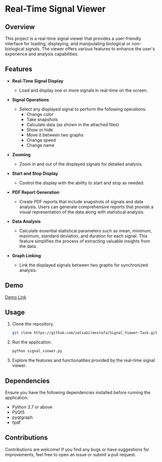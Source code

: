 # Real-Time Signal Viewer

## Overview
This project is a real-time signal viewer that provides a user-friendly interface for loading, displaying, and manipulating biological or non-biological signals. The viewer offers various features to enhance the user's experience and analysis capabilities.

## Features
- **Real-Time Signal Display**
  - Load and display one or more signals in real-time on the screen.

- **Signal Operations**
  - Select any displayed signal to perform the following operations:
    - Change color
    - Take snapshots
    - Calculate data (as shown in the attached files)
    - Show or hide
    - Move it between two graphs
    - Change speed
    - Change name

- **Zooming**
  - Zoom in and out of the displayed signals for detailed analysis.

- **Start and Stop Display**
  - Control the display with the ability to start and stop as needed.

- **PDF Report Generation**
  - Create PDF reports that include snapshots of signals and data analysis. Users can generate comprehensive reports that provide a visual representation of the data along with statistical analysis.

- **Data Analysis**
  - Calculate essential statistical parameters such as mean, minimum, maximum, standard deviation, and duration for each signal. This feature simplifies the process of extracting valuable insights from the data.

- **Graph Linking**
  - Link the displayed signals between two graphs for synchronized analysis.

## Demo
[Demo Link](https://github.com/salsabilmostafa/Signal_Viewer-Task/assets/115428975/5724cb26-b593-4f07-b1be-f8f3a6cff573)

## Usage
1. Clone the repository.
    ```bash
    git clone https://github.com/salsabilmostafa/Signal_Viewer-Task.git
    ```
2. Run the application.
    ```bash
    python signal_viewer.py
    ```
3. Explore the features and functionalities provided by the real-time signal viewer.

## Dependencies
Ensure you have the following dependencies installed before running the application:
- Python 3.7 or above
- PyQt5
- pyqtgraph
- fpdf 

## Contributions
Contributions are welcome! If you find any bugs or have suggestions for improvements, feel free to open an issue or submit a pull request.
